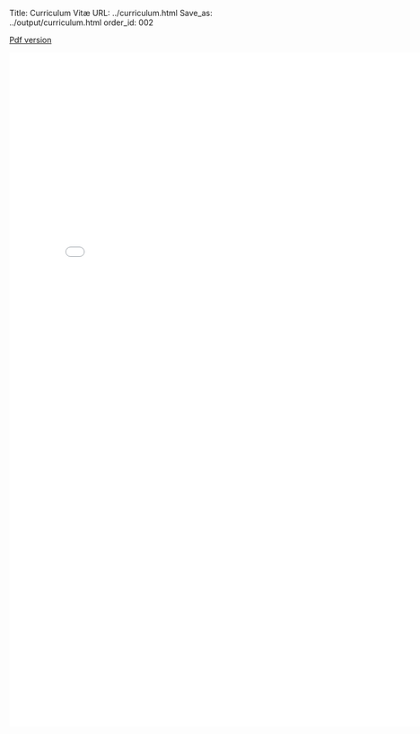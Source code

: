 Title: Curriculum Vit&aelig;
URL: ../curriculum.html
Save_as: ../output/curriculum.html
order_id: 002

[Pdf version](../documents/brice-olivier-resume.pdf)

<!-- remember to adjust width and height after updating the CV -->
<embed src="../documents/brice-olivier-resume.pdf" width="800px" height="1200px" />
